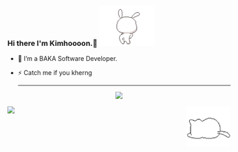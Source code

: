### Hi there I'm Kimhoooon.👋 <img height=90 src="https://github.com/kimkimhun3/Dark-Portfolio/blob/master/kim.gif"/>
- 🤔 I’m a BAKA Software Developer.
- ⚡ Catch me if you kherng

  ---
<!--
**kimkimhun3/kimkimhun3** is a ✨ _special_ ✨ repository because its `README.md` (this file) appears on your GitHub profile.

Here are some ideas to get you started:

- 🔭 I’m currently working on ...
- 🌱 I’m currently learning ...
- 👯 I’m looking to collaborate on ...
- 🤔 I’m looking for help with ...
- 💬 Ask me about ...
- 📫 How to reach me: ...
- 😄 Pronouns: ...
- ⚡ Fun fact: ...
-->
<p align="center">
  <img height=200 src="https://github-readme-stats.vercel.app/api/top-langs/?username=kimkimhun3&layout=compact&theme=dark" />
  <p> 
  <img src="https://raw.githubusercontent.com/kimkimhun3/Dark-Portfolio/master/%F0%9F%8C%99.gif" align="right" width="100" height="90" />
  <img src="https://github-readme-stats.vercel.app/api?username=kimkimhun3&show_icons=true&theme=transparent" align="top" />
</p>
</p>

